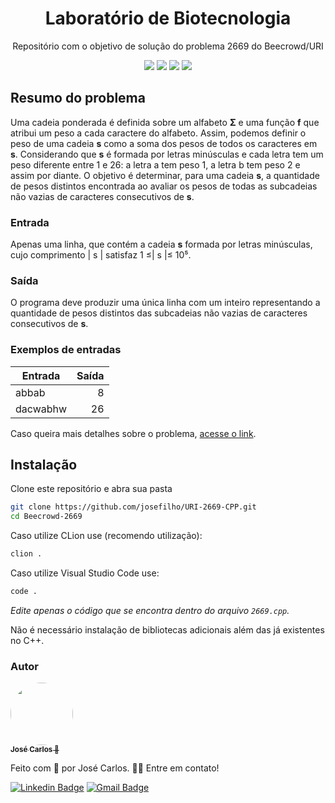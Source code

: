 <h1 align="center">Laboratório de Biotecnologia</h1>

<p align="center">Repositório com o objetivo de solução do problema 2669 do Beecrowd/URI</p>

<div align="center">
  <img src="https://img.shields.io/badge/Status-Solved-%2363cf51?style=for-the-badge" />
  <img src="https://img.shields.io/github/languages/top/josefilho/Beecrowd-2669?color=%237159c1&style=for-the-badge" />
  <img src="https://img.shields.io/github/size/josefilho/Beecrowd-2669/2669.cpp?color=%237159c1&style=for-the-badge" />
  <img src="https://img.shields.io/badge/Made%20By-Jose%20Carlos-%237159c1?style=for-the-badge" />
</div>

## Resumo do problema

Uma cadeia ponderada é definida sobre um alfabeto **Σ** e uma função **f** que atribui um peso a cada caractere do alfabeto. Assim, podemos definir o peso de uma cadeia **s** como a soma dos pesos de todos os caracteres em **s**. Considerando que **s** é formada por letras minúsculas e cada letra tem um peso diferente entre 1 e 26: a letra a tem peso 1, a letra b tem peso 2 e assim por diante.
O objetivo é determinar, para uma cadeia **s**, a quantidade de pesos distintos encontrada ao avaliar os pesos de todas as subcadeias não vazias de caracteres consecutivos de **s**.

### Entrada

Apenas uma linha, que contém a cadeia **s** formada por letras minúsculas, cujo comprimento | s | satisfaz 1 ≤| s |≤ 10⁵.

### Saída

O programa deve produzir uma única linha com um inteiro representando a quantidade de pesos distintos das subcadeias não vazias de caracteres consecutivos de **s**.

### Exemplos de entradas

| Entrada  | Saída |
| -------- | ----: |
| abbab    |     8 |
| dacwabhw |    26 |

Caso queira mais detalhes sobre o problema, [acesse o link](https://www.beecrowd.com.br/judge/pt/problems/view/2669).

## Instalação

Clone este repositório e abra sua pasta

```bash
git clone https://github.com/josefilho/URI-2669-CPP.git
cd Beecrowd-2669
```

Caso utilize CLion use (recomendo utilização):

```bash
clion .
```

Caso utilize Visual Studio Code use:

```bash
code .
```

_Edite apenas o código que se encontra dentro do arquivo `2669.cpp`._

Não é necessário instalação de bibliotecas adicionais além das já existentes no C++.

### Autor

<a href="https://app.rocketseat.com.br/me/jose-carlos">
  <img
    style="border-radius: 50%;"
    src="https://avatars.githubusercontent.com/u/65318203?v=4"
    width="100px;"
    alt=""
  />
  <br />
  <sub>
    <b>  José Carlos 💜</b>
  </sub>
</a>

Feito com 💜 por José Carlos. 👋🏼 Entre em contato!

[![Linkedin Badge](https://img.shields.io/badge/Linkedin-Jose%20Carlos-7159c1?style=for-the-badge&logo=linkedin)](https://www.linkedin.com/in/filhojosecs/)
[![Gmail Badge](https://img.shields.io/badge/Gmail-Jose%20Carlos-7159c1?style=for-the-badge&logo=Gmail&logoColor=white&link=mailto:iamjose.filho@gmail.com)](mailto:iamjose.filho@gmail.com)

